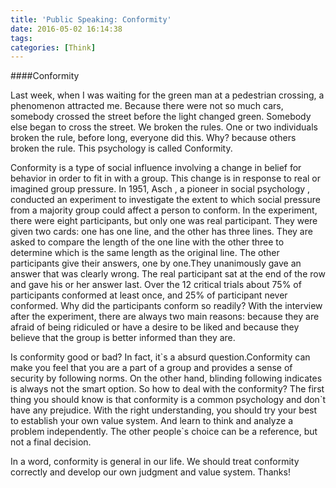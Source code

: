 ```yaml
---
title: 'Public Speaking: Conformity'
date: 2016-05-02 16:14:38
tags:
categories: [Think]
---
```

####Conformity

Last week, when I was waiting for the green man at a pedestrian crossing, a phenomenon attracted me. Because there were not so much cars, somebody crossed the street before the light changed green. Somebody else began to cross the street. We broken the rules. One or two individuals broken the rule, before long, everyone did this. Why? because others broken the rule. This psychology is called Conformity. 

<!--more-->
 
Conformity is a type of social influence involving a change in belief for behavior in order to fit in with a group. This change is in response to real or imagined group pressure. In 1951, Asch , a pioneer in social psychology , conducted an experiment to  investigate the extent to which social pressure from a majority group could affect a person to conform. In the experiment, there were eight participants, but only one was real participant. They were given two cards: one has one line, and the other has three lines. They are asked to compare the length of the one line with the other three to determine which is the same length as the original line. The other participants give their answers, one by one.They unanimously gave an answer that was clearly wrong. The real participant sat at the end of the row and gave his or her answer last. Over the 12 critical trials about 75% of participants conformed at least once, and 25% of participant never conformed. Why did the participants conform so readily? With the interview after the experiment, there are always two main reasons: because they are afraid of being ridiculed or have a desire to be liked and because they believe that the group is better informed than they are.

Is conformity good or bad? In fact, it\`s a absurd question.Conformity can make you feel that you are a part of a group and provides a sense of security by following norms. On the other hand, blinding following indicates is always not the smart option. 	So how to deal with the conformity? The first thing you should know is that conformity is a common psychology and don\`t have any prejudice. With the right understanding, you should try your best to establish your own value system. And learn to think and analyze a problem independently. The other people`s choice can be a reference, but not a final decision.

In a word, conformity is general in our life. We should treat conformity correctly and develop our own judgment and value system. Thanks!


